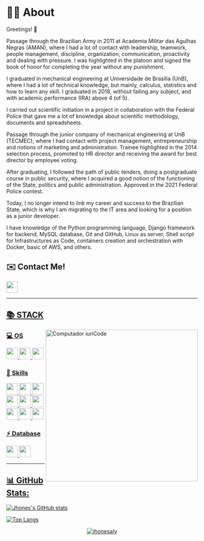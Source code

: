 # 👨‍💻 About 

Greetings! 👋

Passage through the Brazilian Army in 2011 at Academia Militar das Agulhas Negras (AMAN), where I had a lot of contact with leadership, teamwork, people management, discipline, organization, communication, proactivity and dealing with pressure. I was highlighted in the platoon and signed the book of honor for completing the year without any punishment.

I graduated in mechanical engineering at Universidade de Brasília (UnB), where I had a lot of technical knowledge, but mainly, calculus, statistics and how to learn any skill. I graduated in 2018, without failing any subject, and with academic performance (IRA) above 4 (of 5).

I carried out scientific initiation in a project in collaboration with the Federal Police that gave me a lot of knowledge about scientific methodology, documents and spreadsheets.

Passage through the junior company of mechanical engineering at UnB (TECMEC), where I had contact with project management, entrepreneurship and notions of marketing and administration. Trainee highlighted in the 2014 selection process, promoted to HR director and receiving the award for best director by employee voting.

After graduating, I followed the path of public tenders, doing a postgraduate course in public security, where I acquired a good notion of the functioning of the State, politics and public administration. Approved in the 2021 Federal Police contest.

Today, I no longer intend to link my career and success to the Brazilian State, which is why I am migrating to the IT area and looking for a position as a junior developer.

I have knowledge of the Python programming language, Django framework for backend, MySQL database, Git and GitHub, Linux as server, Shell script for Infrastructures as Code, containers creation and orchestration with Docker, basic of AWS, and others.

## **✉️ Contact Me!**

<code><a href="https://www.linkedin.com/in/alyson-jhones-539767121/" target="_blank"><img height="30" src="https://img.shields.io/badge/LinkedIn-0077B5?style=for-the-badge&logo=linkedin&logoColor=white"></code>

-------

## **📚 STACK**

<img src="https://raw.githubusercontent.com/MicaelliMedeiros/micaellimedeiros/master/image/computer-illustration.png" min-width="400px" max-width="400px" width="400px" align="right" alt="Computador iuriCode">


### **💻 OS**

<code><img height="30" src="https://img.shields.io/badge/Linux-FCC624?style=for-the-badge&logo=linux&logoColor=black"></code>
<code><img height="30" src="https://img.shields.io/badge/Ubuntu-E95420?style=for-the-badge&logo=ubuntu&logoColor=white"></code>
<code><img height="30" src="https://img.shields.io/badge/Windows-0078D6?style=for-the-badge&logo=windows&logoColor=white"></code>

### **🚀 Skills**  

<code><img height="30" src="https://img.shields.io/badge/Python-14354C?style=for-the-badge&logo=python&logoColor=white"></code>
<code><img height="30" src="https://img.shields.io/badge/Django-092E20?style=for-the-badge&logo=django&logoColor=white"></code>
<code><img height="30" src="https://img.shields.io/badge/git-%23F05033.svg?style=for-the-badge&logo=git&logoColor=white"></code>
<code><img height="30" src="https://img.shields.io/badge/GitHub-100000?style=for-the-badge&logo=github&logoColor=white"></code>
<code><img height="30" src="https://img.shields.io/badge/docker-%230db7ed.svg?style=for-the-badge&logo=docker&logoColor=white"></code>
<code><img height="30" src="https://img.shields.io/badge/AWS-%23FF9900.svg?style=for-the-badge&logo=amazon-aws&logoColor=white"></code>
<code><img height="30" src="https://img.shields.io/badge/HTML5-E34F26?style=for-the-badge&logo=html5&logoColor=white"></code>
<code><img height="30" src="https://img.shields.io/badge/CSS3-1572B6?style=for-the-badge&logo=css3&logoColor=white"></code>
<code><img height="30" src="https://img.shields.io/badge/Bootstrap-563D7C?style=for-the-badge&logo=bootstrap&logoColor=white"></code>
### **⚡ Database**

<code><img height="30" src="https://img.shields.io/badge/MySQL-005C84?style=for-the-badge&logo=mysql&logoColor=white"></code>
<code><img height="30" src="https://img.shields.io/badge/sqlite-%2307405e.svg?style=for-the-badge&logo=sqlite&logoColor=white"></code>

------

## **📊 GitHub Stats:**

![Jhones's GitHub stats](https://github-readme-stats.vercel.app/api?username=jhonesaly&show_icons=true&theme=tokyonight)

![Top Langs](https://github-readme-stats.vercel.app/api/top-langs/?username=jhonesaly&layout=compact&theme=tokyonight)

<p align="center"> <img src="https://komarev.com/ghpvc/?username=jhonesaly" alt="jhonesaly" /></p>